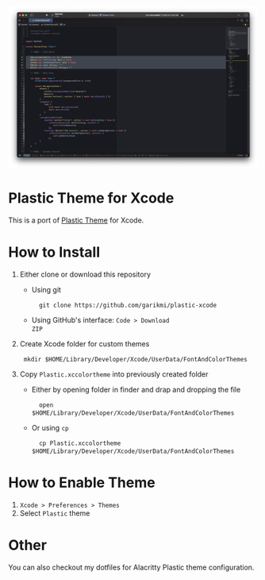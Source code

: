 ![Xcode Plastic Theme](xcode-screenshot.png)

# Plastic Theme for Xcode
This is a port of [Plastic Theme](https://plastictheme.com) for Xcode.

# How to Install
1. Either clone or download this repository
    - Using git

            git clone https://github.com/garikmi/plastic-xcode

    - Using GitHub's interface: <code>Code > Download ZIP</code>

2. Create Xcode folder for custom themes

        mkdir $HOME/Library/Developer/Xcode/UserData/FontAndColorThemes

3. Copy <code>Plastic.xccolortheme</code> into previously created folder
    - Either by opening folder in finder and drap and dropping the file

            open $HOME/Library/Developer/Xcode/UserData/FontAndColorThemes

    - Or using <code>cp</code>

            cp Plastic.xccolortheme $HOME/Library/Developer/Xcode/UserData/FontAndColorThemes

# How to Enable Theme

1. <code>Xcode > Preferences > Themes</code>
2. Select <code>Plastic</code> theme

# Other
You can also checkout my dotfiles for Alacritty Plastic theme configuration.
